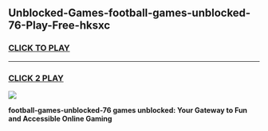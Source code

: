 
## Unblocked-Games-football-games-unblocked-76-Play-Free-hksxc
<h3>
<a href="https://premium76.site?title=football-games-unblocked-76&ref=23A">CLICK TO PLAY</a></h3>
<hr>

<h3>
<a href="https://premium76.site?title=football-games-unblocked-76&ref=23A">CLICK 2 PLAY</a>
  
</h3>

<a href="https://premium76.site?title=football-games-unblocked-76&ref=23A"><img src="https://clearcache.store/games.png"></a>


**football-games-unblocked-76 games unblocked: Your Gateway to Fun and Accessible Online Gaming**
